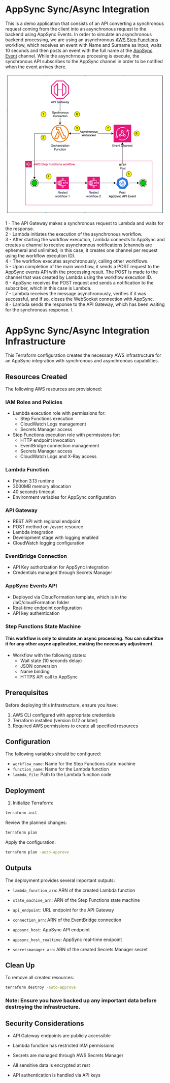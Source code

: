 # AppSync Sync/Async Integration
This is a demo application that consists of an API converting a synchronous request coming from the client into an asynchronous request to the backend using AppSync Events.
In order to simulate an asynchronous backend processing, we are using an asynchronous [AWS Step Functions](https://aws.amazon.com/pt/step-functions/) workflow, which receives an event with Name and Surname as input, waits 10 seconds and then posts an event with the full name at the [AppSync Event](https://docs.aws.amazon.com/appsync/latest/eventapi/event-api-welcome.html) channel. While the asynchrnous procesing is execute, the synchronous API subscribes to the AppSync channel in order to be notified when the event arrives there.

![AppSync Events](/images/AppSync-Integration.png)

1 - The API Gateway makes a synchronous request to Lambda and waits for the response. \
2 - Lambda initiates the execution of the asynchronous workflow. \
3 - After starting the workflow execution, Lambda connects to AppSync and creates a channel to receive asynchronous notifications (channels are ephemeral and unlimited; in this case, it creates one channel per request using the workflow execution ID). \
4 - The workflow executes asynchronously, calling other workflows. \
5 - Upon completion of the main workflow, it sends a POST request to the AppSync events API with the processing result. The POST is made to the channel that was created by Lambda using the workflow execution ID. \
6 - AppSync receives the POST request and sends a notification to the subscriber, which in this case is Lambda. \
7 - Lambda receives the message asynchronously, verifies if it was successful, and if so, closes the WebSocket connection with AppSync. \
8 - Lambda sends the response to the API Gateway, which has been waiting for the synchronous response. \


# AppSync Sync/Async Integration Infrastructure

This Terraform configuration creates the necessary AWS infrastructure for an AppSync integration with synchronous and asynchronous capabilities.

## Resources Created

The following AWS resources are provisioned:

### IAM Roles and Policies
- Lambda execution role with permissions for:
  - Step Functions execution
  - CloudWatch Logs management
  - Secrets Manager access
- Step Functions execution role with permissions for:
  - HTTP endpoint invocation
  - EventBridge connection management
  - Secrets Manager access
  - CloudWatch Logs and X-Ray access

### Lambda Function
- Python 3.13 runtime
- 3000MB memory allocation
- 40 seconds timeout
- Environment variables for AppSync configuration

### API Gateway
- REST API with regional endpoint
- POST method on `/event` resource
- Lambda integration
- Development stage with logging enabled
- CloudWatch logging configuration

### EventBridge Connection
- API Key authorization for AppSync integration
- Credentials managed through Secrets Manager

### AppSync Events API
- Deployed via CloudFormation template, which is in the /IaC/cloudFormation folder
- Real-time endpoint configuration
- API key authentication

### Step Functions State Machine
#### This workflow is only to simulate an async processing. You can substitue it for any other async application, making the necessary adjustment.
- Workflow with the following states:
  - Wait state (10 seconds delay)
  - JSON conversion
  - Name binding
  - HTTPS API call to AppSync

## Prerequisites

Before deploying this infrastructure, ensure you have:

1. AWS CLI configured with appropriate credentials
2. Terraform installed (version 0.12 or later)
3. Required AWS permissions to create all specified resources

## Configuration

The following variables should be configured:

- `workflow_name`: Name for the Step Functions state machine
- `function_name`: Name for the Lambda function
- `lambda_file`: Path to the Lambda function code


## Deployment

1. Initialize Terraform:
```bash
terraform init
```

Review the planned changes:
```bash
terraform plan
```

Apply the configuration:
```bash
terraform plan -auto-approve
```

## Outputs
The deployment provides several important outputs:

- `lambda_function_arn`: ARN of the created Lambda function

- `state_machine_arn`: ARN of the Step Functions state machine

- `api_endpoint`: URL endpoint for the API Gateway

- `connection_arn`: ARN of the EventBridge connection

- `appsync_host`: AppSync API endpoint

- `appsync_host_realtime`: AppSync real-time endpoint

- `secretsmanager_arn`: ARN of the created Secrets Manager secret

## Clean Up
To remove all created resources:
```bash
terraform destroy -auto-approve
```

### Note: Ensure you have backed up any important data before destroying the infrastructure.

## Security Considerations
- API Gateway endpoints are publicly accessible

- Lambda function has restricted IAM permissions

- Secrets are managed through AWS Secrets Manager

- All sensitive data is encrypted at rest

- API authentication is handled via API keys